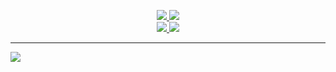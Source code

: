 <p align="center">
    <a href="#" alt="Profile detail">
        <img src="https://github-profile-summary-cards.vercel.app/api/cards/profile-details?username=DmitryShalaev&theme=github_dark" />
    </a>
    <a href="https://wakatime.com/@DmitryShalaev" alt="Wakatime">
        <img src="https://github-readme-stats.vercel.app/api/wakatime?username=DmitryShalaev&theme=github_dark&qq" />
    </a>
    <br />
    <a href="#" alt="Profile stats">
        <img src="https://github-profile-summary-cards.vercel.app/api/cards/stats?username=DmitryShalaev&theme=github_dark" />
    </a>
    <a href="#" alt="Productive time">
        <img src="https://github-profile-summary-cards.vercel.app/api/cards/productive-time?username=DmitryShalaev&theme=github_dark&utcOffset=3" />
    </a>
    <hr />
    <a href="#" alt="Counter">
        <img src="https://komarev.com/ghpvc/?username=DmitryShalaev&style=for-the-badge&color=lightgrey&abbreviated=true"/>
    </a>
</p>
